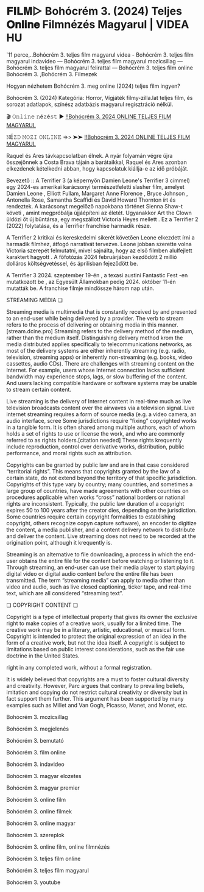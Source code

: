 # 𝐅𝐈𝐋𝐌▷ Bohócrém 3. (2024) Teljes 𝐎𝐧𝐥𝐢𝐧𝐞 Filmnézés Magyarul | VIDEA HU

`11 perce,..Bohócrém 3. teljes film magyarul videa - Bohócrém 3. teljes film magyarul indavideo — Bohócrém 3. teljes film magyarul mozicsillag — Bohócrém 3. teljes film magyarul felirattal — Bohócrém 3. teljes film online Bohócrém 3. ,Bohócrém 3. Filmezek

Hogyan nézhetem Bohócrém 3. meg online (2024) teljes film ingyen?

Bohócrém 3. (2024) Kategória: Horror, Vígjáték filmy-zilla.lat teljes film, és sorozat adatlapok, színész adatbázis magyarul regisztráció nélkül.


🎬 𝙾𝚗𝚕𝚒𝚗𝚎 𝚗é𝚣é𝚜𝚝 ► [!!Bohócrém 3. 2024 ONLINE TELJES FILM MAGYARUL](https://stream.dcine.pro/hu/movie/1034541)


𝙽É𝚉𝙳 𝙼𝙾𝚉𝙸 𝙾𝙽𝙻𝙸𝙽𝙴 =>> ➤➤ [!!Bohócrém 3. 2024 ONLINE TELJES FILM MAGYARUL](https://stream.dcine.pro/hu/movie/1034541)


Raquel és Ares távkapcsolatban élnek. A nyár folyamán végre újra összejönnek a Costa Brava tájain a barátaikkal, Raquel és Ares azonban elkezdenek kételkedni abban, hogy kapcsolatuk kiállja-e az idő próbáját.


Bevezető ::
A Terrifier 3 (a képernyőn Damien Leone's Terrifier 3 címmel) egy 2024-es amerikai karácsonyi természetfeletti slasher film, amelyet Damien Leone , Elliott Fullam, Margaret Anne Florence , Bryce Johnson , Antonella Rose, Samantha Scaffidi és David Howard Thornton írt és rendeztek. A karácsonyt megelőző napokbana történet Sienna Shaw-t követi , amint megpróbálja újjáépíteni az életét. Ugyanakkor Art the Clown üldözi őt új bűntársa, egy megszállott Victoria Heyes mellett . Ez a Terrifier 2 (2022) folytatása, és a Terrifier franchise harmadik része.

A Terrifier 2 kritikai és kereskedelmi sikerét követően Leone elkezdett írni a harmadik filmhez, átfogó narratívát tervezve. Leone jobban szerette volna Victoria szerepét felmutatni, mivel sajnálta, hogy az első filmben alulfejlett karaktert hagyott . A főfotózás 2024 februárjában kezdődött 2 millió dolláros költségvetéssel, és áprilisban fejeződött be.

A Terrifier 3 2024. szeptember 19-én , a texasi austini Fantastic Fest -en mutatkozott be , az Egyesült Államokban pedig 2024. október 11-én mutatták be. A franchise filmje mindössze három nap után.


STREAMING MEDIA ❏


Streaming media is multimedia that is constantly received by and presented to an end-user while being delivered by a provider. The verb to stream refers to the process of delivering or obtaining media in this manner.[stream.dcine.pro] Streaming refers to the delivery method of the medium, rather than the medium itself. Distinguishing delivery method krom the media distributed applies specifically to telecommunications networks, as most of the delivery systems are either inherently streaming (e.g. radio, television, streaming apps) or inherently non-streaming (e.g. books, video cassettes, audio CDs). There are challenges with streaming content on the Internet. For example, users whose Internet connection lacks sufficient bandwidth may experience stops, lags, or slow buffering of the content. And users lacking compatible hardware or software systems may be unable to stream certain content.


Live streaming is the delivery of Internet content in real-time much as live television broadcasts content over the airwaves via a television signal. Live internet streaming requires a form of source media (e.g. a video camera, an audio interface, scree
Some jurisdictions require “fixing” copyrighted works in a tangible form. It is often shared among multiple authors, each of whom holds a set of rights to use or license the work, and who are commonly referred to as rights holders.[citation needed] These rights krequently include reproduction, control over derivative works, distribution, public performance, and moral rights such as attribution.


Copyrights can be granted by public law and are in that case considered “territorial rights”. This means that copyrights granted by the law of a certain state, do not extend beyond the territory of that specific jurisdiction. Copyrights of this type vary by country; many countries, and sometimes a large group of countries, have made agreements with other countries on procedures applicable when works “cross” national borders or national rights are inconsistent. Typically, the public law duration of a copyright expires 50 to 100 years after the creator dies, depending on the jurisdiction. Some countries require certain copyright formalities to establishing copyright, others recognize copyn capture software), an encoder to digitize the content, a media publisher, and a content delivery network to distribute and deliver the content. Live streaming does not need to be recorded at the origination point, although it krequently is.


Streaming is an alternative to file downloading, a process in which the end-user obtains the entire file for the content before watching or listening to it. Through streaming, an end-user can use their media player to start playing digital video or digital audio content before the entire file has been transmitted. The term “streaming media” can apply to media other than video and audio, such as live closed captioning, ticker tape, and real-time text, which are all considered “streaming text”.


❏ COPYRIGHT CONTENT ❏


Copyright is a type of intellectual property that gives its owner the exclusive right to make copies of a creative work, usually for a limited time. The creative work may be in a literary, artistic, educational, or musical form. Copyright is intended to protect the original expression of an idea in the form of a creative work, but not the idea itself. A copyright is subject to limitations based on public interest considerations, such as the fair use doctrine in the United States.

right in any completed work, without a formal registration.


It is widely believed that copyrights are a must to foster cultural diversity and creativity. However, Parc argues that contrary to prevailing beliefs, imitation and copying do not restrict cultural creativity or diversity but in fact support them further. This argument has been supported by many examples such as Millet and Van Gogh, Picasso, Manet, and Monet, etc.


Bohócrém 3. mozicsillag


Bohócrém 3. megjelenés


Bohócrém 3. bemutató


Bohócrém 3. film online


Bohócrém 3. indavideo


Bohócrém 3. magyar elozetes


Bohócrém 3. magyar premier


Bohócrém 3. online film


Bohócrém 3. online filmek


Bohócrém 3. online magyar


Bohócrém 3. szereplok


Bohócrém 3. online film, online filmnézés


Bohócrém 3. teljes film online


Bohócrém 3. teljes film magyarul


Bohócrém 3. youtube
